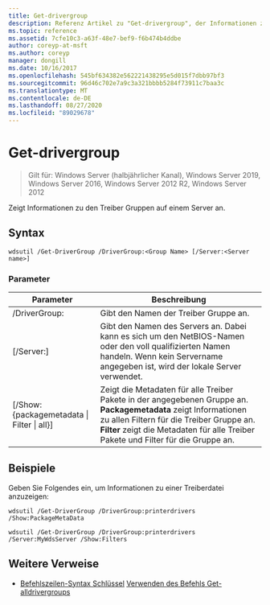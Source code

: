 ```yaml
---
title: Get-drivergroup
description: Referenz Artikel zu "Get-drivergroup", der Informationen zu den Treiber Gruppen auf einem Server anzeigt.
ms.topic: reference
ms.assetid: 7cfe10c3-a63f-48e7-bef9-f6b474b4ddbe
author: coreyp-at-msft
ms.author: coreyp
manager: dongill
ms.date: 10/16/2017
ms.openlocfilehash: 545bf634382e562221438295e5d015f7dbb97bf3
ms.sourcegitcommit: 96d46c702e7a9c3a321bbbb5284f73911c7baa3c
ms.translationtype: MT
ms.contentlocale: de-DE
ms.lasthandoff: 08/27/2020
ms.locfileid: "89029678"
---
```

# <a name="get-drivergroup"></a>Get-drivergroup

> Gilt für: Windows Server (halbjährlicher Kanal), Windows Server 2019, Windows Server 2016, Windows Server 2012 R2, Windows Server 2012

Zeigt Informationen zu den Treiber Gruppen auf einem Server an.

## <a name="syntax"></a>Syntax
```
wdsutil /Get-DriverGroup /DriverGroup:<Group Name> [/Server:<Server name>]
```
### <a name="parameters"></a>Parameter
|Parameter|Beschreibung|
|-------|--------|
|/DriverGroup:<Group Name>|Gibt den Namen der Treiber Gruppe an.|
|[/Server:<Server name>]|Gibt den Namen des Servers an. Dabei kann es sich um den NetBIOS-Namen oder den voll qualifizierten Namen handeln.  Wenn kein Servername angegeben ist, wird der lokale Server verwendet.|
|[/Show: {packagemetadata &#124; Filter &#124; all}]|Zeigt die Metadaten für alle Treiber Pakete in der angegebenen Gruppe an. **Packagemetadata** zeigt Informationen zu allen Filtern für die Treiber Gruppe an. **Filter** zeigt die Metadaten für alle Treiber Pakete und Filter für die Gruppe an.|
## <a name="examples"></a>Beispiele
Geben Sie Folgendes ein, um Informationen zu einer Treiberdatei anzuzeigen:
```
wdsutil /Get-DriverGroup /DriverGroup:printerdrivers /Show:PackageMetaData
```
```
wdsutil /Get-DriverGroup /DriverGroup:printerdrivers /Server:MyWdsServer /Show:Filters
```
## <a name="additional-references"></a>Weitere Verweise
- [Befehlszeilen-Syntax Schlüssel](command-line-syntax-key.md) 
 [Verwenden des Befehls Get-alldrivergroups](using-the-get-alldrivergroups-command.md)
